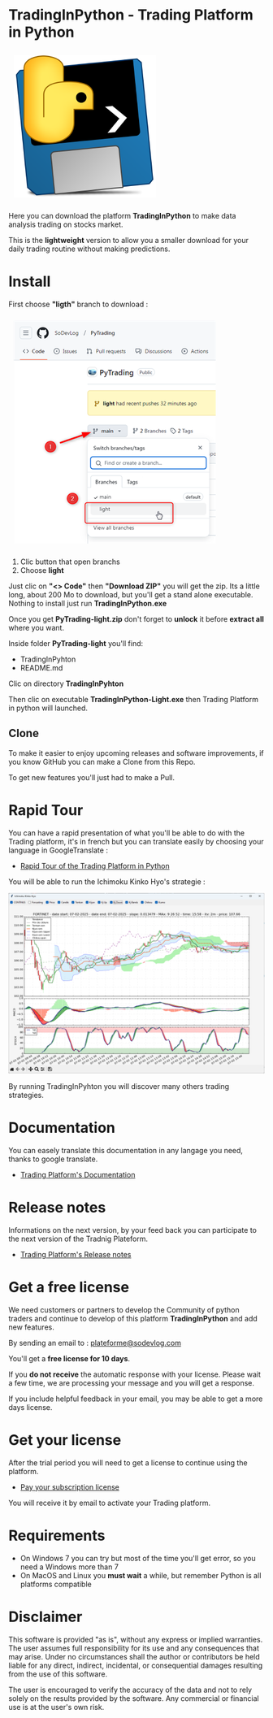 # TradingInPython - Trading Platform in Python

<img style="margin: 10px" src="images/TradingInPython.png" alt="TradingInPython" />

Here you can download the platform **TradingInPython** to make data analysis trading on stocks market.

This is the **lightweight** version to allow you a smaller download for your daily trading routine without making predictions.

# Install

First choose **"ligth"** branch to download :

<img style="margin: 10px" src="images/git-doc-000.png" alt="TradingInPython" />

1. Clic button that open branchs
2. Choose **light**

Just clic on **"<> Code"** then **"Download ZIP"** you will get the zip. Its a little long, about 200 Mo to download, but you'll get a stand alone executable. Nothing to install just run **TradingInPython.exe**

Once you get **PyTrading-light.zip** don't forget to **unlock** it before **extract all** where you want.

Inside folder **PyTrading-light** you'll find:
- TradingInPyhton
- README.md

Clic on directory **TradingInPyhton**

Then clic on executable **TradingInPython-Light.exe** then Trading Platform in python will launched.

## Clone

To make it easier to enjoy upcoming releases and software improvements, if you know GitHub you can make a Clone from this Repo.

To get new features you'll just had to make a Pull.

# Rapid Tour

You can have a rapid presentation of what you'll be able to do with the Trading platform, it's in french but you can translate easily by choosing your language in GoogleTranslate :

- [Rapid Tour of the Trading Platform in Python](https://www.trading-et-data-analyses.com/p/plateforme-de-trading-and-data-analyse.html)

You will be able to run the Ichimoku Kinko Hyo's strategie :

<img src="images/IchimokuKinkoHyo.png" alt="Strategy Ichimoku Kinko Hyo">

By running TradingInPyhton you will discover many others trading strategies.

# Documentation

You can easely translate this documentation in any langage you need, thanks to google translate.

- [Trading Platform's Documentation](https://www.trading-et-data-analyses.com/p/documentation-plateforme-de-trading.html)

# Release notes

Informations on the next version, by your feed back you can participate to the next version of the Tradnig Plateform.

- [Trading Platform's Release notes](https://www.trading-et-data-analyses.com/p/notes-de-publication.html)

# Get a free license

We need customers or partners to develop the Community of python traders and continue to develop of this platform **TradingInPython** and add new features.

By sending an email to : [plateforme@sodevlog.com](mailto:plateforme@sodevlog.com?subject=My%20license%20trading%20in%20python&body=Thanks%20to%20send%20me%20a%20license)

You'll get a **free license for 10 days**.

If you **do not receive** the automatic response with your license. Please wait a few time, we are processing your message and you will get a response.

If you include helpful feedback in your email, you may be able to get a more days license.

# Get your license

After the trial period you will need to get a license to continue using the platform.

- [Pay your subscription license](https://www.trading-et-data-analyses.com/p/abonnement.html)

You will receive it by email to activate your Trading platform.

# Requirements

- On Windows 7 you can try but most of the time you'll get error, so you need a Windows more than 7
- On MacOS and Linux you **must wait** a while, but remember Python is all platforms compatible

# Disclaimer

This software is provided "as is", without any express or implied warranties. The user assumes full responsibility for its use and any consequences that may arise. Under no circumstances shall the author or contributors be held liable for any direct, indirect, incidental, or consequential damages resulting from the use of this software.

The user is encouraged to verify the accuracy of the data and not to rely solely on the results provided by the software. Any commercial or financial use is at the user's own risk.


